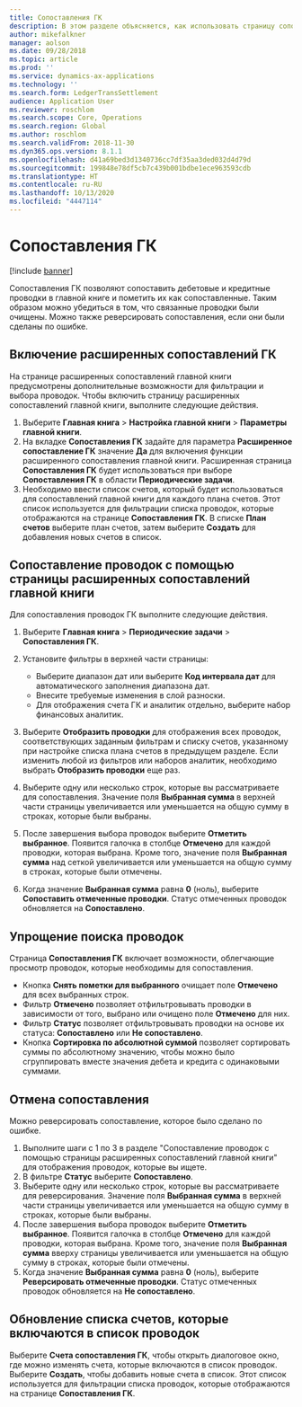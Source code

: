 ```yaml
---
title: Сопоставления ГК
description: В этом разделе объясняется, как использовать страницу сопоставлений ГК для сопоставления проводок ГК и реверсирования сопоставлений.
author: mikefalkner
manager: aolson
ms.date: 09/28/2018
ms.topic: article
ms.prod: ''
ms.service: dynamics-ax-applications
ms.technology: ''
ms.search.form: LedgerTransSettlement
audience: Application User
ms.reviewer: roschlom
ms.search.scope: Core, Operations
ms.search.region: Global
ms.author: roschlom
ms.search.validFrom: 2018-11-30
ms.dyn365.ops.version: 8.1.1
ms.openlocfilehash: d41a69bed3d1340736cc7df35aa3ded032d4d79d
ms.sourcegitcommit: 199848e78df5cb7c439b001bdbe1ece963593cdb
ms.translationtype: HT
ms.contentlocale: ru-RU
ms.lasthandoff: 10/13/2020
ms.locfileid: "4447114"
---
```

# <a name="ledger-settlements"></a>Сопоставления ГК

[!include [banner](../includes/banner.md)]

Сопоставления ГК позволяют сопоставить дебетовые и кредитные проводки в главной книге и пометить их как сопоставленные. Таким образом можно убедиться в том, что связанные проводки были очищены. Можно также реверсировать сопоставления, если они были сделаны по ошибке.

## <a name="enable-advanced-ledger-settlements"></a>Включение расширенных сопоставлений ГК

На странице расширенных сопоставлений главной книги предусмотрены дополнительные возможности для фильтрации и выбора проводок. Чтобы включить страницу расширенных сопоставлений главной книги, выполните следующие действия.

1. Выберите **Главная книга** \> **Настройка главной книги** \> **Параметры главной книги**. 
2. На вкладке **Сопоставления ГК** задайте для параметра **Расширенное сопоставление ГК** значение **Да** для включения функции расширенного сопоставления главной книги. Расширенная страница **Сопоставления ГК** будет использоваться при выборе **Сопоставления ГК** в области **Периодические задачи**. 
3. Необходимо ввести список счетов, который будет использоваться для сопоставлений главной книги для каждого плана счетов. Этот список используется для фильтрации списка проводок, которые отображаются на странице **Сопоставления ГК**. В списке **План счетов** выберите план счетов, затем выберите **Создать** для добавления новых счетов в список.

## <a name="settle-transactions-by-using-the-advanced-ledger-settlements-page"></a>Сопоставление проводок с помощью страницы расширенных сопоставлений главной книги

Для сопоставления проводок ГК выполните следующие действия.

1. Выберите **Главная книга** \> **Периодические задачи** \> **Сопоставления ГК**.
2. Установите фильтры в верхней части страницы:

    - Выберите диапазон дат или выберите **Код интервала дат** для автоматического заполнения диапазона дат.
    - Внесите требуемые изменения в слой разноски.
    - Для отображения счета ГК и аналитик отдельно, выберите набор финансовых аналитик.

3. Выберите **Отобразить проводки** для отображения всех проводок, соответствующих заданным фильтрам и списку счетов, указанному при настройке списка плана счетов в предыдущем разделе. Если изменить любой из фильтров или наборов аналитик, необходимо выбрать **Отобразить проводки** еще раз.
4. Выберите одну или несколько строк, которые вы рассматриваете для сопоставления. Значение поля **Выбранная сумма** в верхней части страницы увеличивается или уменьшается на общую сумму в строках, которые были выбраны.
5. После завершения выбора проводок выберите **Отметить выбранное**. Появится галочка в столбце **Отмечено** для каждой проводки, которая выбрана. Кроме того, значение поля **Выбранная сумма** над сеткой увеличивается или уменьшается на общую сумму в строках, которые были отмечены.
6. Когда значение **Выбранная сумма** равна **0** (ноль), выберите **Сопоставить отмеченные проводки**. Статус отмеченных проводок обновляется на **Сопоставлено**.

## <a name="make-transactions-easier-to-find"></a>Упрощение поиска проводок

Страница **Сопоставления ГК** включает возможности, облегчающие просмотр проводок, которые необходимы для сопоставления.

- Кнопка **Снять пометки для выбранного** очищает поле **Отмечено** для всех выбранных строк.
- Фильтр **Отмечено** позволяет отфильтровывать проводки в зависимости от того, выбрано или очищено поле **Отмечено** для них.
- Фильтр **Статус** позволяет отфильтровывать проводки на основе их статуса: **Сопоставлено** или **Не сопоставлено**.
- Кнопка **Сортировка по абсолютной суммой** позволяет сортировать суммы по абсолютному значению, чтобы можно было сгруппировать вместе значения дебета и кредита с одинаковыми суммами.

## <a name="reverse-a-settlement"></a>Отмена сопоставления

Можно реверсировать сопоставление, которое было сделано по ошибке.

1. Выполните шаги с 1 по 3 в разделе "Сопоставление проводок с помощью страницы расширенных сопоставлений главной книги" для отображения проводок, которые вы ищете.
2. В фильтре **Статус** выберите **Сопоставлено**.
3. Выберите одну или несколько строк, которые вы рассматриваете для реверсирования. Значение поля **Выбранная сумма** в верхней части страницы увеличивается или уменьшается на общую сумму в строках, которые были выбраны.
4. После завершения выбора проводок выберите **Отметить выбранное**. Появится галочка в столбце **Отмечено** для каждой проводки, которая выбрана. Кроме того, значение поля **Выбранная сумма** вверху страницы увеличивается или уменьшается на общую сумму в строках, которые были отмечены.
5. Когда значение **Выбранная сумма** равна **0** (ноль), выберите **Реверсировать отмеченные проводки**. Статус отмеченных проводок обновляется на **Не сопоставлено**.

## <a name="update-the-list-of-accounts-that-are-included-in-the-list-of-transactions"></a>Обновление списка счетов, которые включаются в список проводок

Выберите **Счета сопоставления ГК**, чтобы открыть диалоговое окно, где можно изменять счета, которые включаются в список проводок. Выберите **Создать**, чтобы добавить новые счета в список. Этот список используется для фильтрации списка проводок, которые отображаются на странице **Сопоставления ГК**.

